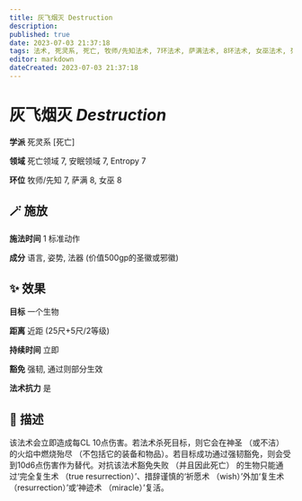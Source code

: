 ```yaml
---
title: 灰飞烟灭 Destruction
description: 
published: true
date: 2023-07-03 21:37:18
tags: 法术, 死灵系, 死亡, 牧师/先知法术, 7环法术, 萨满法术, 8环法术, 女巫法术, 死亡领域, 安眠领域, Entropy
editor: markdown
dateCreated: 2023-07-03 21:37:18
---
```


# **灰飞烟灭** *Destruction*

**学派** 死灵系 \[死亡\] 

**领域** 死亡领域 7, 安眠领域 7, Entropy 7

**环位** 牧师/先知 7, 萨满 8, 女巫 8

## 🪄 施放

**施法时间** 1 标准动作

**成分** 语言, 姿势, 法器 (价值500gp的圣徽或邪徽)

## ✨ 效果 

**目标** 一个生物 

**距离** 近距 (25尺+5尺/2等级)  

**持续时间** 立即 

**豁免** 强韧, 通过则部分生效

**法术抗力** 是

## 📖 描述

该法术会立即造成每CL 10点伤害。若法术杀死目标，则它会在神圣 （或不洁） 的火焰中燃烧殆尽 （不包括它的装备和物品）。若目标成功通过强韧豁免，则会受到10d6点伤害作为替代。对抗该法术豁免失败 （并且因此死亡） 的生物只能通过‘完全复生术 （true resurrection）’、措辞谨慎的‘祈愿术 （wish）’外加‘复生术 （resurrection）’或‘神迹术 （miracle）’复活。
    
